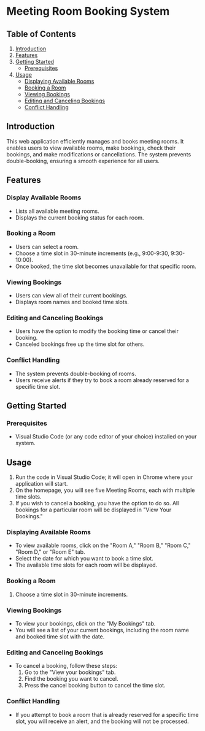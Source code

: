 # Meeting Room Booking System

## Table of Contents
1. [Introduction](#introduction)
2. [Features](#features)
3. [Getting Started](#getting-started)
   - [Prerequisites](#prerequisites)
4. [Usage](#usage)
   - [Displaying Available Rooms](#displaying-available-rooms)
   - [Booking a Room](#booking-a-room)
   - [Viewing Bookings](#viewing-bookings)
   - [Editing and Canceling Bookings](#editing-and-canceling-bookings)
   - [Conflict Handling](#conflict-handling)

## Introduction

This web application efficiently manages and books meeting rooms. It enables users to view available rooms, make bookings, check their bookings, and make modifications or cancellations. The system prevents double-booking, ensuring a smooth experience for all users.

## Features

### Display Available Rooms

- Lists all available meeting rooms.
- Displays the current booking status for each room.

### Booking a Room

- Users can select a room.
- Choose a time slot in 30-minute increments (e.g., 9:00-9:30, 9:30-10:00).
- Once booked, the time slot becomes unavailable for that specific room.

### Viewing Bookings

- Users can view all of their current bookings.
- Displays room names and booked time slots.

### Editing and Canceling Bookings

- Users have the option to modify the booking time or cancel their booking.
- Canceled bookings free up the time slot for others.

### Conflict Handling

- The system prevents double-booking of rooms.
- Users receive alerts if they try to book a room already reserved for a specific time slot.

## Getting Started

### Prerequisites

- Visual Studio Code (or any code editor of your choice) installed on your system.

## Usage

1. Run the code in Visual Studio Code; it will open in Chrome where your application will start.
2. On the homepage, you will see five Meeting Rooms, each with multiple time slots.
3. If you wish to cancel a booking, you have the option to do so. All bookings for a particular room will be displayed in "View Your Bookings."

### Displaying Available Rooms

- To view available rooms, click on the "Room A," "Room B," "Room C," "Room D," or "Room E" tab.
- Select the date for which you want to book a time slot.
- The available time slots for each room will be displayed.

### Booking a Room

1. Choose a time slot in 30-minute increments.

### Viewing Bookings

- To view your bookings, click on the "My Bookings" tab.
- You will see a list of your current bookings, including the room name and booked time slot with the date.

### Editing and Canceling Bookings

- To cancel a booking, follow these steps:
   1. Go to the "View your bookings" tab.
   2. Find the booking you want to cancel.
   3. Press the cancel booking button to cancel the time slot.

### Conflict Handling

- If you attempt to book a room that is already reserved for a specific time slot, you will receive an alert, and the booking will not be processed.

